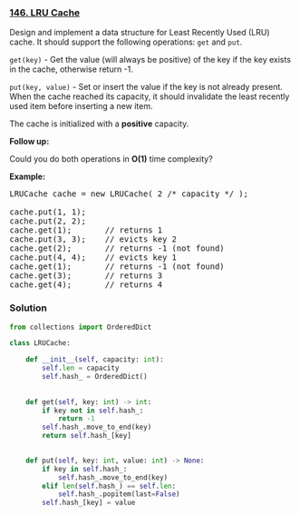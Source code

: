 ### [146. LRU Cache](https://leetcode.com/problems/lru-cache/)

Design and implement a data structure for Least Recently Used (LRU) cache. It should support the following operations: `get` and `put`.

`get(key)` - Get the value (will always be positive) of the key if the key exists in the cache, otherwise return -1.

`put(key, value)` - Set or insert the value if the key is not already present. When the cache reached its capacity, it should invalidate the least recently used item before inserting a new item.

The cache is initialized with a __positive__ capacity.

__Follow up:__

Could you do both operations in __O(1)__ time complexity?

__Example:__

<pre>
LRUCache cache = new LRUCache( 2 /* capacity */ );

cache.put(1, 1);
cache.put(2, 2);
cache.get(1);       // returns 1
cache.put(3, 3);    // evicts key 2
cache.get(2);       // returns -1 (not found)
cache.put(4, 4);    // evicts key 1
cache.get(1);       // returns -1 (not found)
cache.get(3);       // returns 3
cache.get(4);       // returns 4
</pre>

### Solution

```Python
from collections import OrderedDict

class LRUCache:

    def __init__(self, capacity: int):
        self.len = capacity
        self.hash_ = OrderedDict()
        
        
    def get(self, key: int) -> int:
        if key not in self.hash_:
            return -1
        self.hash_.move_to_end(key)
        return self.hash_[key]
        

    def put(self, key: int, value: int) -> None:
        if key in self.hash_:
            self.hash_.move_to_end(key)
        elif len(self.hash_) == self.len:
            self.hash_.popitem(last=False)
        self.hash_[key] = value
```
